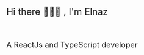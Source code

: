 <p style="font-size:24px">
  Hi there 🙋🏻‍♀️ , I'm Elnaz
</p>
<br/>
<p style="font-size:20px">
  A ReactJs and TypeScript developer
</p>
